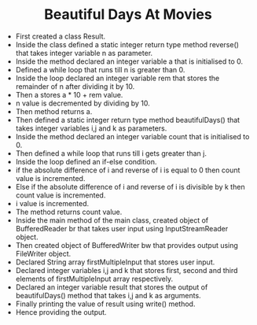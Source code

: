 <h1 align="center">Beautiful Days At Movies</h1>

- First created a class Result.
- Inside the class defined a static integer return type method reverse() that takes integer variable n as parameter.
- Inside the method declared an integer variable a that is initialised to 0.
- Defined a while loop that runs till n is greater than 0.
- Inside the loop declared an integer variable rem that stores the remainder of n after dividing it by 10.
- Then a stores a * 10 + rem value.
- n value is decremented by dividing by 10.
- Then method returns a.
- Then defined a static integer return type method beautifulDays() that takes integer variables i,j and k as parameters.
- Inside the method declared an integer variable count that is initialised to 0.
- Then defined a while loop that runs till i gets greater than j.
- Inside the loop defined an if-else condition.
- if the absolute difference of i and reverse of i is equal to 0 then count value is incremented.
- Else if the absolute difference of i and reverse of i is divisible by k then count value is incremented.
- i value is incremented.
- The method returns count value.
- Inside the main method of the main class, created object of BufferedReader br that takes user input using InputStreamReader object.
- Then created object of BufferedWriter bw that provides output using FileWriter object.
- Declared String array firstMultipleInput that stores user input.
- Declared integer variables i,j and k that stores first, second and third elements of firstMultipleInput array respectively.
- Declared an integer variable result that stores the output of beautifulDays() method that takes i,j and k as arguments.
- Finally printing the value of result using write() method.
- Hence providing the output. 